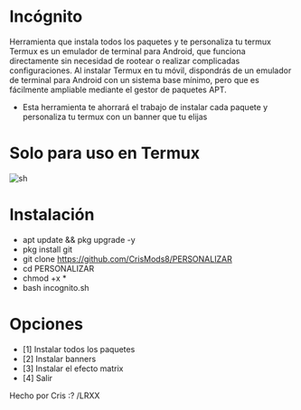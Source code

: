 # Incógnito
Herramienta que instala todos los paquetes y te personaliza tu termux
Termux es un emulador de terminal para Android, que funciona directamente sin necesidad de rootear o realizar complicadas configuraciones.
Al instalar Termux en tu móvil, dispondrás de un emulador de terminal para Android con un sistema base mínimo, pero que es fácilmente ampliable mediante el gestor de paquetes APT.
- Esta herramienta te ahorrará el trabajo de instalar cada paquete y personaliza tu termux con un banner que tu elijas

# Solo para uso en Termux
![sh](https://i.postimg.cc/nrLWGFtn/127211303-1023995638105081-3852285492529530473-n.jpg)

# Instalación
- apt update && pkg upgrade -y
- pkg install git
- git clone https://github.com/CrisMods8/PERSONALIZAR
- cd PERSONALIZAR
- chmod +x *
- bash incognito.sh

# Opciones
- [1] Instalar todos los paquetes
- [2] Instalar banners
- [3] Instalar el efecto matrix
- [4] Salir

Hecho por Cris :?  /LRXX

